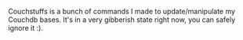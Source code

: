 Couchstuffs is a bunch of commands I made to update/manipulate my
Couchdb bases. It's in a very gibberish state right now, you can
safely ignore it :).